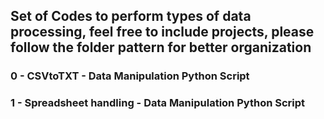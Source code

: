 ## Set of Codes to perform types of data processing, feel free to include projects, please follow the folder pattern for better organization

### 0 - CSVtoTXT - Data Manipulation Python Script
### 1 - Spreadsheet handling - Data Manipulation Python Script
